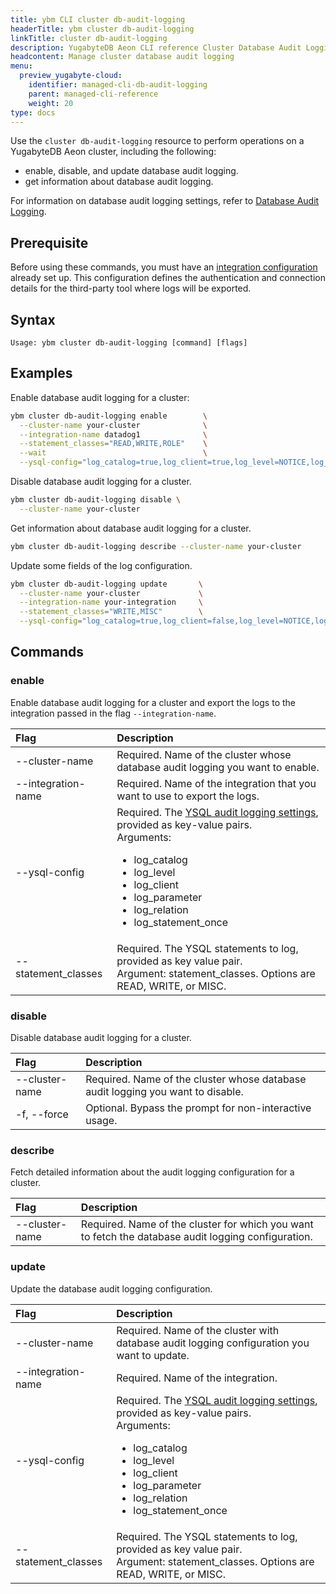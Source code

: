 ```yaml
---
title: ybm CLI cluster db-audit-logging
headerTitle: ybm cluster db-audit-logging
linkTitle: cluster db-audit-logging
description: YugabyteDB Aeon CLI reference Cluster Database Audit Logging Resource.
headcontent: Manage cluster database audit logging
menu:
  preview_yugabyte-cloud:
    identifier: managed-cli-db-audit-logging
    parent: managed-cli-reference
    weight: 20
type: docs
---
```


Use the `cluster db-audit-logging` resource to perform operations on a YugabyteDB Aeon cluster, including the following:

- enable, disable, and update database audit logging.
- get information about database audit logging.

For information on database audit logging settings, refer to [Database Audit Logging](../../../../cloud-monitor/logging-export#ysql-audit-logging-settings).

## Prerequisite

Before using these commands, you must have an [integration configuration](../../../../cloud-monitor/logging-export#prerequisites) already set up. This configuration defines the authentication and connection details for the third-party tool where logs will be exported.

## Syntax

```text
Usage: ybm cluster db-audit-logging [command] [flags]
```

## Examples

Enable database audit logging for a cluster:

```sh
ybm cluster db-audit-logging enable        \
  --cluster-name your-cluster              \
  --integration-name datadog1              \
  --statement_classes="READ,WRITE,ROLE"    \
  --wait                                   \
  --ysql-config="log_catalog=true,log_client=true,log_level=NOTICE,log_relation=true,log_parameter=true,log_statement_once=true"
```

Disable database audit logging for a cluster.

```sh
ybm cluster db-audit-logging disable \
  --cluster-name your-cluster
```

Get information about database audit logging for a cluster.

```sh
ybm cluster db-audit-logging describe --cluster-name your-cluster
```

Update some fields of the log configuration.

```sh
ybm cluster db-audit-logging update       \
  --cluster-name your-cluster             \
  --integration-name your-integration     \
  --statement_classes="WRITE,MISC"        \
  --ysql-config="log_catalog=true,log_client=false,log_level=NOTICE,log_relation=false,log_parameter=true,log_statement_once=true"
```

## Commands

### enable

Enable database audit logging for a cluster and export the logs to the integration passed in the flag `--integration-name`.

| Flag | Description |
| :--- | :--- |
| --cluster-name | Required. Name of the cluster whose database audit logging you want to enable. |
| --integration-name | Required. Name of the integration that you want to use to export the logs. |
| --ysql-config | Required. The [YSQL audit logging settings](../../../../cloud-monitor/logging-export#ysql-audit-logging-settings), provided as key-value pairs.<br>Arguments:<ul><li>log_catalog</li><li>log_level</li><li>log_client</li><li>log_parameter</li><li>log_relation</li><li>log_statement_once</li></ul> |  
| --statement_classes | Required. The YSQL statements to log, provided as key value pair.<br>Argument: statement_classes. Options are READ, WRITE, or MISC. |

### disable

Disable database audit logging for a cluster.

| Flag | Description |
| :--- | :--- |
| --cluster-name | Required. Name of the cluster whose database audit logging you want to disable. |
| -f, --force | Optional. Bypass the prompt for non-interactive usage. |

### describe

Fetch detailed information about the audit logging configuration for a cluster.


| Flag | Description |
| :--- | :--- |
| --cluster-name | Required. Name of the cluster for which you want to fetch the database audit logging configuration. |

### update

Update the database audit logging configuration.

| Flag | Description |
| :--- | :--- |
| --cluster-name | Required. Name of the cluster with database audit logging configuration you want to update. |
| --integration-name | Required. Name of the integration. |
| --ysql-config | Required. The [YSQL audit logging settings](../../../../cloud-monitor/logging-export#ysql-audit-logging-settings), provided as key-value pairs.<br>Arguments:<ul><li>log_catalog</li><li>log_level</li><li>log_client</li><li>log_parameter</li><li>log_relation</li><li>log_statement_once</li></ul> |
| --statement_classes | Required. The YSQL statements to log, provided as key value pair.<br>Argument: statement_classes. Options are READ, WRITE, or MISC. |